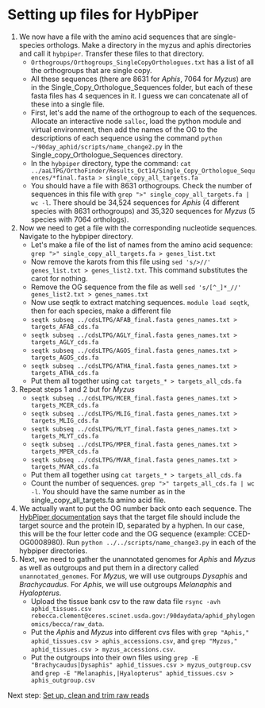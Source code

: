 # Setting up files for HybPiper

1) We now have a file with the amino acid sequences that are single-species orthologs. Make a directory in the myzus and aphis directories and call it `hybpiper`. Transfer these files to that directory.
    * `Orthogroups/Orthogroups_SingleCopyOrthologues.txt` has a list of all the orthogroups that are single copy.
    * All these sequences (there are 8631 for *Aphis*, 7064 for *Myzus*) are in the Single_Copy_Orthologue_Sequences folder, but each of these fasta files has 4 sequences in it. I guess we can concatenate all of these into a single file.
    * First, let's add the name of the orthogroup to each of the sequences. Allocate an interactive node `salloc`, load the python module and virtual environment, then add the names of the OG to the descriptions of each sequence using the command `python ~/90day_aphid/scripts/name_change2.py` in the Single_copy_Orthologue_Sequences directory.
    * In the `hybpiper` directory, type the command: `cat ../aaLTPG/OrthoFinder/Results_Oct14/Single_Copy_Orthologue_Sequences/*final.fasta > single_copy_all_targets.fa`
    * You should have a file with 8631 orthogroups. Check the number of sequences in this file with `grep ">" single_copy_all_targets.fa | wc -l`. There should be 34,524 sequences for *Aphis* (4 different species with 8631 orthogroups) and 35,320 sequences for *Myzus* (5 species with 7064 orthologs).
3) Now we need to get a file with the corresponding nucleotide sequences. Navigate to the hybpiper directory. 
    * Let's make a file of the list of names from the amino acid sequence: `grep ">" single_copy_all_targets.fa > genes_list.txt`
    * Now remove the karots from this file using `sed 's/>//' genes_list.txt > genes_list2.txt`. This command substitutes the carot for nothing.
    * Remove the OG sequence from the file as well `sed 's/[^_]*_//' genes_list2.txt > genes_names.txt`
    * Now use seqtk to extract matching sequences. `module load seqtk`, then for each species, make a different file
    * `seqtk subseq ../cdsLTPG/AFAB_final.fasta genes_names.txt > targets_AFAB_cds.fa`
    - `seqtk subseq ../cdsLTPG/AGLY_final.fasta genes_names.txt > targets_AGLY_cds.fa`
    -  `seqtk subseq ../cdsLTPG/AGOS_final.fasta genes_names.txt > targets_AGOS_cds.fa`
    -  `seqtk subseq ../cdsLTPG/ATHA_final.fasta genes_names.txt > targets_ATHA_cds.fa`
    * Put them all together using `cat targets_* > targets_all_cds.fa`
4) Repeat steps 1 and 2 but for *Myzus*
    * `seqtk subseq ../cdsLTPG/MCER_final.fasta genes_names.txt > targets_MCER_cds.fa`
    * `seqtk subseq ../cdsLTPG/MLIG_final.fasta genes_names.txt > targets_MLIG_cds.fa`
    * `seqtk subseq ../cdsLTPG/MLYT_final.fasta genes_names.txt > targets_MLYT_cds.fa`
    * `seqtk subseq ../cdsLTPG/MPER_final.fasta genes_names.txt > targets_MPER_cds.fa`
    * `seqtk subseq ../cdsLTPG/MVAR_final.fasta genes_names.txt > targets_MVAR_cds.fa`
    * Put them all together using `cat targets_* > targets_all_cds.fa`
    * Count the number of sequences. `grep ">" targets_all_cds.fa | wc -l`. You should have the same number as in the single_copy_all_targets.fa amino acid file.
5) We actually want to put the OG number back onto each sequence. The [HybPiper documentation](https://github.com/mossmatters/HybPiper/wiki) says that the target file should  include the target source and the protein ID, separated by a hyphen. In our case, this will be the four letter code and the OG sequence (example: CCED-OG0008980). Run `python ../../scripts/name_change3.py` in each of the hybpiper directories.
6) Next, we need to gather the unannotated genomes for *Aphis* and *Myzus* as well as outgroups and put them in a directory called `unannotated_genomes`. For *Myzus*, we will use outgroups *Dysaphis* and *Brachycaudus*. For *Aphis*, we will use outgroups *Melanaphis* and *Hyalopterus*.
    * Upload the tissue bank csv to the raw data file `rsync -avh aphid_tissues.csv rebecca.clement@ceres.scinet.usda.gov:/90daydata/aphid_phylogenomics/becca/raw_data`.
    * Put the *Aphis* and *Myzus* into different cvs files with `grep "Aphis," aphid_tissues.csv > aphis_accessions.csv`, and `grep "Myzus," aphid_tissues.csv > myzus_accessions.csv`.
    * Put the outgroups into their own files using `grep -E "Brachycaudus|Dysaphis" aphid_tissues.csv > myzus_outgroup.csv` and `grep -E "Melanaphis,|Hyalopterus" aphid_tissues.csv > aphis_outgroup.csv`

Next step: [Set up, clean and trim raw reads](cleantrim.md)
